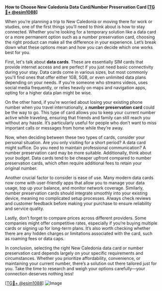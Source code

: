 **How to Choose New Caledonia Data Card/Number Preservation Card [[TG💪+ @esim1088](https://t.me/s/esim1088)]**

When you’re planning a trip to New Caledonia or moving there for work or studies, one of the first things you’ll need to think about is how to stay connected. Whether you're looking for a temporary solution like a data card or a more permanent option such as a number preservation card, choosing the right product can make all the difference in your experience. Let’s break down what these options mean and how you can decide which one works best for you.

First, let's talk about **data cards**. These are essentially SIM cards that provide internet access and are perfect if you just need basic connectivity during your stay. Data cards come in various sizes, but most commonly you'll find ones that offer either 1GB, 5GB, or even unlimited data plans depending on your needs. If you’re someone who streams videos, uses social media frequently, or relies heavily on maps and navigation apps, opting for a higher data plan might be wise. 

On the other hand, if you’re worried about losing your existing phone number when you travel internationally, a **number preservation card** could be the way to go. This type of card allows you to keep your current number active while traveling, ensuring that friends and family can still reach you without any hassle. It’s particularly useful for people who don’t want to miss important calls or messages from home while they’re away. 

Now, when deciding between these two types of cards, consider your personal situation. Are you only visiting for a short period? A data card might suffice. Do you need to maintain professional communication? A number preservation card may be more suitable. Additionally, think about your budget. Data cards tend to be cheaper upfront compared to number preservation cards, which often require additional fees to retain your original number.

Another crucial factor to consider is ease of use. Many modern data cards now come with user-friendly apps that allow you to manage your data usage, top up your balance, and monitor network coverage. Similarly, number preservation cards should integrate smoothly into your existing device, meaning no complicated setup processes. Always check reviews and customer feedback before making your purchase to ensure reliability and service quality.

Lastly, don’t forget to compare prices across different providers. Some companies might offer competitive rates, especially if you’re buying multiple cards or signing up for long-term plans. It’s also worth checking whether there are any hidden charges or limitations associated with the card, such as roaming fees or data caps.

In conclusion, selecting the right New Caledonia data card or number preservation card depends largely on your specific requirements and circumstances. Whether you prioritize affordability, convenience, or maintaining your current number, there’s a solution out there tailored just for you. Take the time to research and weigh your options carefully—your connection deserves nothing less!

[[TG💪+ @esim1088](https://t.me/s/esim1088)] ![Image](https://i.postimg.cc/Y0z9fWf4/image.png)